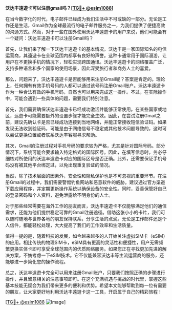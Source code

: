 **沃达丰遠遊卡可以注册gmail吗？[[TG💪+ @esim1088](https://t.me/s/esim1088)]**

在当今数字化的时代，电子邮件已经成为我们生活中不可或缺的一部分。无论是工作还是生活，Gmail作为全球最流行的电子邮件服务之一，为我们提供了便捷高效的沟通方式。然而，对于一些在国外使用沃达丰遠遊卡的用户来说，他们可能会有一个疑问：沃达丰遠遊卡可以注册Gmail吗？

首先，让我们来了解一下沃达丰遠遊卡的基本情况。沃达丰是一家国际知名的电信运营商，其遠遊卡在全球范围内都享有良好的声誉。这种卡通常用于国际漫游，让用户在不更换手机的情况下，轻松实现跨国通讯。沃达丰遠遊卡的网络覆盖广泛，支持多种语言和多个国家的使用场景，因此深受旅行者和商务人士的喜爱。

那么，问题来了，沃达丰遠遊卡是否能够用来注册Gmail呢？答案是肯定的。理论上，任何拥有有效手机号码的人都可以通过该号码注册Gmail账户。沃达丰遠遊卡作为一种合法有效的手机号码，自然也可以用来完成这一操作。不过，在实际操作中，可能会遇到一些具体的问题，需要我们特别注意。

首先，我们需要确保沃达丰遠遊卡已经成功激活并能够正常使用。在某些国家或地区，远遊卡可能需要额外的设置步骤才能完全生效。因此，在尝试注册Gmail之前，建议先确认卡是否已经成功连接到当地网络，并能正常接收短信验证码。如果发现无法收到验证码，可能是由于网络信号不稳定或其他技术问题导致的，这时可以尝试更换位置或者联系沃达丰客服寻求帮助。

其次，Gmail的注册过程对手机号码的要求较为严格，尤其是针对国际号码。部分情况下，系统可能会要求输入特定格式的国际区号。因此，在填写信息时，务必仔细核对所使用的沃达丰遠遊卡对应的国际区号是否正确。此外，还需要保证手机号码没有被其他平台绑定过，以免出现重复验证的情况。

当然，除了技术层面的因素外，安全性和隐私保护也是不可忽视的重要环节。在注册Gmail的过程中，我们需要警惕钓鱼网站和恶意软件的威胁。建议通过官方渠道下载应用程序，并定期更新操作系统以确保设备的安全性。同时，妥善保管好自己的登录密码和个人资料，避免泄露给不明身份的人士。

对于那些经常需要在海外工作的朋友而言，沃达丰遠遊卡不仅能够满足他们的通信需求，还能为他们提供稳定可靠的Gmail注册途径。借助这张小小的卡片，我们可以随时随地与世界各地的朋友保持联系，分享生活的点滴。无论是工作邮件还是个人信件，都能轻松处理，大大提高了我们的工作效率和生活质量。

值得一提的是，随着科技的发展，如今越来越多的人开始关注虚拟SIM卡（eSIM）的应用。相比传统的物理SIM卡，eSIM具有更高的灵活性和便捷性，用户无需频繁更换实体卡即可享受全球范围内的优质网络服务。如果您正在寻找更加先进的解决方案，不妨考虑一下eSIM技术。它不仅能兼容沃达丰等主流运营商的服务，还能够进一步简化您的操作流程。

总之，沃达丰遠遊卡完全可以用来注册Gmail账户，只要我们按照正确的步骤进行操作，并且留意相关的注意事项即可。在这个充满机遇与挑战的时代里，掌握这些基本技能无疑会为我们带来更多的便利和优势。希望本文能够帮助到每一位有需要的朋友，让大家更好地利用沃达丰遠遊卡这一工具，开启属于自己的精彩旅程！

[[TG💪+ @esim1088](https://t.me/s/esim1088) ![Image](https://i.postimg.cc/4NQfJmqS/Snipaste-2025-05-13-00-14-12.png)]